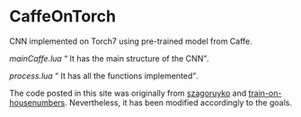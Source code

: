 # CaffeOnTorch
<p>CNN implemented on Torch7 using pre-trained model from Caffe.</p>

<p><i>mainCaffe.lua</i> <q>  It has the main structure of the CNN</q>.</p>

<p><i>process.lua</i> <q>  It has all the functions implemented</q>.</p>


<p>The code posted in this site was originally from <a href="https://github.com/szagoruyko/loadcaffe">szagoruyko</a> and <a href="https://github.com/torch/demos"> train-on-housenumbers</a>. Nevertheless, it has been modified accordingly to the goals.</p>
<p></p>
